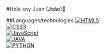 #Hola soy Juan (João)👋

<!--
**Joaokld3/Joaokld3** is a ✨ _special_ ✨ repository because its `README.md` (this file) appears on your GitHub profile.

Here are some ideas to get you started:

- 🔭 I’m currently working on ...
- 🌱 I’m currently learning ...
- 👯 I’m looking to collaborate on ...
- 🤔 I’m looking for help with ...
- 💬 Ask me about ...
- 📫 How to reach me: ...
- 😄 Pronouns: ...
- ⚡ Fun fact: ...
-->
##Languages/technologies
[![HTML5](https://img.shields.io/badge/HTML5-E34F26?style=for-the-badge&logo=html5&logoColor=red&labelColor=101010)]()<br>
[![CSS3](https://img.shields.io/badge/CSS3-1572B6?style=for-the-badge&logo=css3&logoColor=blue&labelColor=101010)]()<br>
[![JavaScript](https://img.shields.io/badge/JavaScript-F7DF1E?style=for-the-badge&logo=javascript&logoColor=yellow&labelColor=101010)]()<br>
[![JAVA](https://img.shields.io/badge/Java-ED8B00?style=for-the-badge&logo=java&logoColor=white&labelColor=101010)]()<br>
[![PYTHON](https://img.shields.io/badge/Python-3776AB?style=for-the-badge&logo=python&logoColor=white&labelColor=101010)]()
